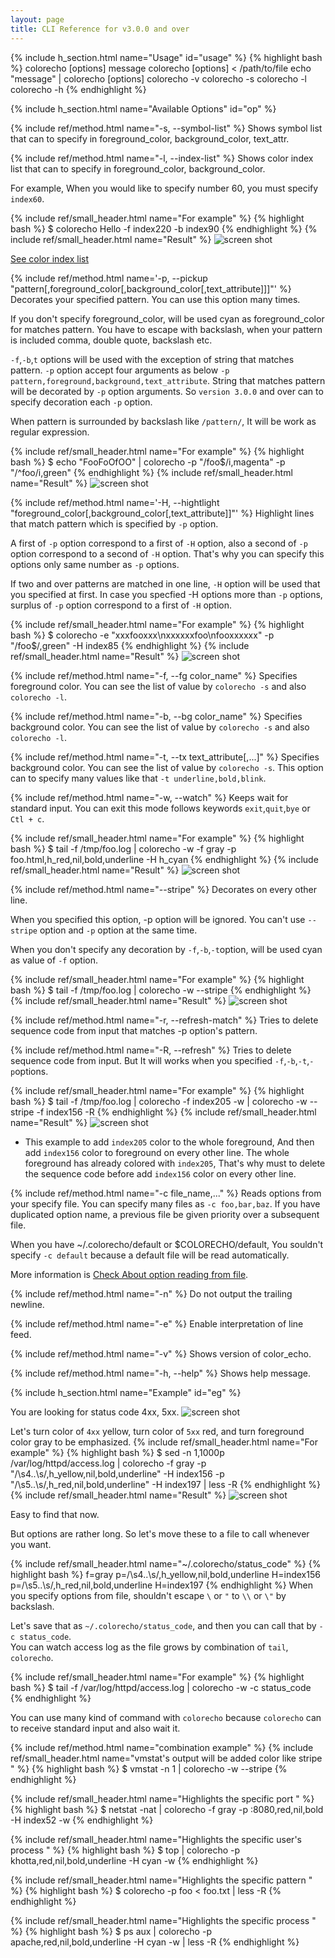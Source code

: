 ```yaml
---
layout: page
title: CLI Reference for v3.0.0 and over
---
```


{% include h_section.html name="Usage" id="usage" %}
{% highlight bash %}
colorecho [options] message
colorecho [options] < /path/to/file
echo "message" | colorecho [options]
colorecho -v
colorecho -s
colorecho -l
colorecho -h
{% endhighlight %}

{% include h_section.html name="Available Options" id="op" %}

{% include ref/method.html name="-s, --symbol-list" %}
Shows symbol list that can to specify in foreground_color, background_color, text_attr.

{% include ref/method.html name="-l, --index-list" %}
Shows color index list that can to specify in foreground_color, background_color.

For example, When you would like to specify number 60, you must specify `index60`.

{% include ref/small_header.html name="For example" %}
{% highlight bash %}
$ colorecho Hello -f index220 -b index90
{% endhighlight %}
{% include ref/small_header.html name="Result" %}
![screen shot](/images/ref_cli/index01.png)

[See color index list](ref_colors.html)

{% include ref/method.html name='-p, --pickup "pattern[,foreground_color[,background_color[,text_attribute]]]"' %}
Decorates your specified pattern. You can use this option many times.  

If you don't specify foreground_color, will be used cyan as foreground_color for matches pattern.
You have to escape with backslash, when your pattern is included comma, double quote, backslash etc.

`-f`,`-b`,`t` options will be used with the exception of string that matches pattern.
`-p` option accept four arguments as below `-p pattern,foreground,background,text_attribute`.
String that matches pattern will be decorated by `-p` option arguments.
So `version 3.0.0` and over can to specify decoration each `-p` option.

When pattern is surrounded by backslash like `/pattern/`, It will be work as regular expression.

{% include ref/small_header.html name="For example" %}
{% highlight bash %}
$ echo "FooFoOfOO" | colorecho -p "/foo$/i,magenta" -p "/^foo/i,green"
{% endhighlight %}
{% include ref/small_header.html name="Result" %}
![screen shot](/images/ref_cli/pickup01.png)

{% include ref/method.html name='-H, --hightlight "foreground_color[,background_color[,text_attribute]]"' %}
Highlight lines that match pattern which is specified by `-p` option.

A first of `-p` option correspond to a first of `-H` option, also a second of `-p` option correspond to a second of `-H` option.
That's why you can specify this options only same number as `-p` options.   

If two and over patterns are matched in one line, `-H` option will be used that you specified at first.
In case you specfied -H options more than `-p` options, surplus of `-p` option correspond to a first of `-H` option.

{% include ref/small_header.html name="For example" %}
{% highlight bash %}
$ colorecho -e "xxxfooxxx\nxxxxxxfoo\nfooxxxxxx" -p "/foo$/,green" -H index85
{% endhighlight %}
{% include ref/small_header.html name="Result" %}
![screen shot](/images/ref_cli/highlight01.png)

{% include ref/method.html name="-f, --fg color_name" %}
Specifies foreground color. You can see the list of value by `colorecho -s` and also `colorecho -l`.

{% include ref/method.html name="-b, --bg color_name" %}
Specifies background color. You can see the list of value by `colorecho -s` and also `colorecho -l`.

{% include ref/method.html name="-t, --tx text_attribute[,...]" %}
Specifies background color. You can see the list of value by `colorecho -s`.
This option can to specify many values like that `-t underline,bold,blink`.

{% include ref/method.html name="-w, --watch" %}
Keeps wait for standard input.
You can exit this mode follows keywords `exit`,`quit`,`bye` or `Ctl + c`.

{% include ref/small_header.html name="For example" %}
{% highlight bash %}
$ tail -f /tmp/foo.log | colorecho -w -f gray -p foo.html,h_red,nil,bold,underline -H h_cyan
{% endhighlight %}
{% include ref/small_header.html name="Result" %}
![screen shot](/images/ref_cli/watch01.png)

{% include ref/method.html name="--stripe" %}
Decorates on every other line.

When you specified this option, -p option will be ignored. You can't use `--stripe` option and `-p` option at the same time.

When you don't specify any decoration by `-f`,`-b`,`-t`option, will be used cyan as value of `-f` option.

{% include ref/small_header.html name="For example" %}
{% highlight bash %}
$ tail -f /tmp/foo.log | colorecho -w --stripe
{% endhighlight %}
{% include ref/small_header.html name="Result" %}
![screen shot](/images/ref_cli/stripe01.png)

{% include ref/method.html name="-r, --refresh-match" %}
Tries to delete sequence code from input that matches -p option's pattern.

{% include ref/method.html name="-R, --refresh" %}
Tries to delete sequence code from input.
But It will works when you specified `-f`,`-b`,`-t`,`-p`options.

{% include ref/small_header.html name="For example" %}
{% highlight bash %}
$ tail -f /tmp/foo.log | colorecho -f index205 -w | colorecho -w --stripe -f index156 -R
{% endhighlight %}
{% include ref/small_header.html name="Result" %}
![screen shot](/images/ref_cli/refresh01.png)

* This example to add `index205` color to the whole foreground, And then add `index156` color to foreground on every other line.
The whole foreground has already colored with `index205`, That's why must to delete the sequence code before add `index156` color on every other line.

{% include ref/method.html name="-c file_name,..." %}
Reads options from your specify file.
You can specify many files as `-c foo,bar,baz`.
If you have duplicated option name, a previous file be given priority over a subsequent file.

When you have ~/.colorecho/default or $COLORECHO/default, You souldn't specify `-c default`
because a default file will be read automatically.

More information is [Check About option reading from file](ref_conf.html).

{% include ref/method.html name="-n" %}
Do not output the trailing newline.

{% include ref/method.html name="-e" %}
Enable interpretation of line feed.

{% include ref/method.html name="-v" %}
Shows version of color_echo.

{% include ref/method.html name="-h, --help" %}
Shows help message.

{% include h_section.html name="Example" id="eg" %}

You are looking for status code 4xx, 5xx.
![screen shot](/images/ref_cli/eg01.png)

Let's turn color of `4xx` yellow, turn color of `5xx` red, and turn foreground color gray to be emphasized.
{% include ref/small_header.html name="For example" %}
{% highlight bash %}
$ sed -n 1,1000p /var/log/httpd/access.log | colorecho -f gray -p "/\\s4..\\s/,h_yellow,nil,bold,underline" -H index156 -p "/\\s5..\\s/,h_red,nil,bold,underline" -H index197 | less -R
{% endhighlight %}
{% include ref/small_header.html name="Result" %}
![screen shot](/images/ref_cli/eg02.png)

Easy to find that now.

But options are rather long.
So let's move these to a file to call whenever you want.

{% include ref/small_header.html name="~/.colorecho/status_code" %}
{% highlight bash %}
f=gray
p=/\s4..\s/,h_yellow,nil,bold,underline
H=index156
p=/\s5..\s/,h_red,nil,bold,underline
H=index197
{% endhighlight %}
When you specify options from file, shouldn't escape `\` or `"` to `\\` or `\"` by backslash.

Let's save that as `~/.colorecho/status_code`, and then you can call that by `-c status_code`.  
You can watch access log as the file grows by combination of `tail`, `colorecho`.

{% include ref/small_header.html name="For example" %}
{% highlight bash %}
$ tail -f /var/log/httpd/access.log | colorecho -w -c status_code
{% endhighlight %}

You can use many kind of command with `colorecho` because `colorecho` can to receive standard input and also wait it.

{% include ref/method.html name="combination example" %}
{% include ref/small_header.html name="vmstat's output will be added color like stripe " %}
{% highlight bash %}
$ vmstat -n 1 | colorecho -w --stripe
{% endhighlight %}

{% include ref/small_header.html name="Highlights the specific port " %}
{% highlight bash %}
$ netstat -nat | colorecho -f gray -p :8080,red,nil,bold -H index52 -w
{% endhighlight %}

{% include ref/small_header.html name="Highlights the specific user's process " %}
{% highlight bash %}
$ top | colorecho -p khotta,red,nil,bold,underline -H cyan -w
{% endhighlight %}

{% include ref/small_header.html name="Highlights the specific pattern " %}
{% highlight bash %}
$ colorecho -p foo < foo.txt | less -R
{% endhighlight %}

{% include ref/small_header.html name="Highlights the specific process " %}
{% highlight bash %}
$ ps aux | colorecho -p apache,red,nil,bold,underline -H cyan -w | less -R
{% endhighlight %}
